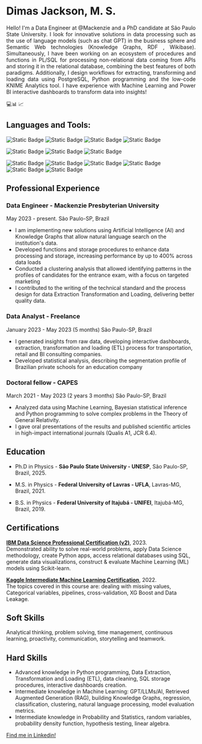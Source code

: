 # Dimas Jackson, M. S.
<p align="justify" >
Hello! I'm a Data Engineer at @Mackenzie and a PhD candidate at São Paulo State University. I look for innovative solutions in data processing such as the use of language models (such as chat GPT) in the business sphere and Semantic Web technologies (Knowledge Graphs, RDF , Wikibase). Simultaneously, I have been working on an ecosystem of procedures and functions in PL/SQL for processing non-relational data coming from APIs and storing it in the relational database, combining the best features of both paradigms. Additionally, I design workflows for extracting, transforming and loading data using PostgreSQL, Python programming and the low-code KNIME Analytics tool. I have experience with Machine Learning and Power BI interactive dashboards to transform data into insights! 
</p>
💻📊 📈

## Languages and Tools:

![Static Badge](https://img.shields.io/badge/Python-advanced-green?logo=python&logoColor=white)
![Static Badge](https://img.shields.io/badge/PL%2FSQL-advanced-green?logo=postgresql&logoColor=white)
![Static Badge](https://img.shields.io/badge/Power%20BI-advanced-green?logo=powerbi&logoColor=white)
![Static Badge](https://img.shields.io/badge/Knime-advanced-green?logo=alchemy&logoColor=white)

![Static Badge](https://img.shields.io/badge/Scikit--learn-intermediate-yellow?logo=scikitlearn&logoColor=white)
![Static Badge](https://img.shields.io/badge/Wikibase-intermediate-yellow?logo=wikidata&logoColor=white)
![Static Badge](https://img.shields.io/badge/SPARQL-intermediate-yellow?logo=graphql&logoColor=white)

![Static Badge](https://img.shields.io/badge/Linux-basic-blue?logo=linux&logoColor=white)
![Static Badge](https://img.shields.io/badge/Docker-basic-blue?logo=docker&logoColor=white)
![Static Badge](https://img.shields.io/badge/Bash-basic-blue?logo=gnubash&logoColor=white)
![Static Badge](https://img.shields.io/badge/Html-basic-blue?logo=html5&logoColor=white)
![Static Badge](https://img.shields.io/badge/Cloud-basic-blue?logo=googlecloud&logoColor=white)
![Static Badge](https://img.shields.io/badge/Git-basic-blue?logo=git&logoColor=white)

## Professional Experience

### Data Engineer - Mackenzie Presbyterian University
May 2023 - present. São Paulo-SP, Brazil
* I am implementing new solutions using Artificial Intelligence (AI) and Knowledge Graphs that allow natural language search on the institution's data.
* Developed functions and storage procedures to enhance data processing and storage, increasing performance by up to 400% across data loads
* Conducted a clustering analysis that allowed identifying patterns in the profiles of candidates for the entrance exam, with a focus on targeted marketing
* I contributed to the writing of the technical standard and the process design for data Extraction Transformation and Loading, delivering better quality data.

### Data Analyst - Freelance
January 2023 - May 2023 (5 months) São Paulo-SP, Brazil
* I generated insights from raw data, developing interactive dashboards, extraction, transformation and loading (ETL) process for transportation, retail and BI consulting companies.
* Developed statistical analysis, describing the segmentation profile of Brazilian private schools for an education company

### Doctoral fellow - CAPES
March 2021 - May 2023 (2 years 3 months) São Paulo-SP, Brazil
* Analyzed data using Machine Learning, Bayesian statistical inference and Python programming to solve complex problems in the Theory of General Relativity.
* I gave oral presentations of the results and published scientific articles in high-impact international journals (Qualis A1, JCR 6.4).


## Education
 
* Ph.D in Physics - **São Paulo State University - UNESP**, São Paulo-SP, Brazil, 2025.

* M.S. in Physics - **Federal University of Lavras - UFLA**, Lavras-MG, Brazil, 2021.

* B.S. in Physics - **Federal University of Itajubá - UNIFEI**, Itajubá-MG, Brazil, 2019.

## Certifications
[**IBM Data Science Professional Certification (v2)**](https://www.credly.com/badges/6efd515f-7553-4c12-b68b-34629b3d1cb6/public_url), 2023.
<br> Demonstrated ability to solve real-world problems, apply Data Science methodology, create Python apps, access relational databases using SQL, generate data visualizations, construct & evaluate Machine Learning (ML) models using Scikit-learn.

[**Kaggle Intermediate Machine Learning Certification**](https://www.kaggle.com/learn/certification/dimasjackson/intermediate-machine-learning), 2022.
<br> The topics covered in this course are: dealing with missing values, Categorical variables, pipelines, cross-validation, XG Boost and Data Leakage.

## Soft Skills

Analytical thinking, problem solving, time management, continuous learning, proactivity, communication, storytelling and teamwork.

## Hard Skills

* Advanced knowledge in Python programming, Data Extraction, Transformation and Loading (ETL), data cleaning, SQL storage procedures, interactive dashboards creation.
* Intermediate knowledge in Machine Learning: GPT/LLMs/AI, Retrieved Augmented Generation (RAG), building Knowledge Graphs, regression, classification, clustering, natural language processing, model evaluation metrics.
* Intermediate knowledge in Probability and Statistics, random variables, probability density function, hypothesis testing, linear algebra.

 [Find me in Linkedin!](https://www.linkedin.com/in/dimas-jackson/)
 
